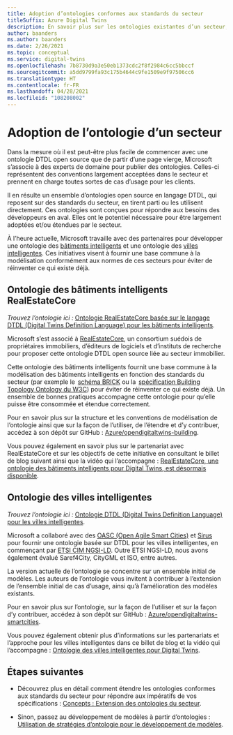 ```yaml
---
title: Adoption d’ontologies conformes aux standards du secteur
titleSuffix: Azure Digital Twins
description: En savoir plus sur les ontologies existantes d’un secteur, qui peuvent être adoptées pour Azure Digital Twins
author: baanders
ms.author: baanders
ms.date: 2/26/2021
ms.topic: conceptual
ms.service: digital-twins
ms.openlocfilehash: 7b8730d9a3e50eb1373cdc2f8f2984c6cc5bbccf
ms.sourcegitcommit: a5dd9799fa93c175b4644c9fe1509e9f97506cc6
ms.translationtype: HT
ms.contentlocale: fr-FR
ms.lasthandoff: 04/28/2021
ms.locfileid: "108208002"
---
```

# <a name="adopting-an-industry-ontology"></a>Adoption de l’ontologie d’un secteur

Dans la mesure où il est peut-être plus facile de commencer avec une ontologie DTDL open source que de partir d’une page vierge, Microsoft s’associe à des experts de domaine pour publier des ontologies. Celles-ci représentent des conventions largement acceptées dans le secteur et prennent en charge toutes sortes de cas d’usage pour les clients. 

Il en résulte un ensemble d’ontologies open source en langage DTDL, qui reposent sur des standards du secteur, en tirent parti ou les utilisent directement. Ces ontologies sont conçues pour répondre aux besoins des développeurs en aval. Elles ont le potentiel nécessaire pour être largement adoptées et/ou étendues par le secteur.

À l’heure actuelle, Microsoft travaille avec des partenaires pour développer une ontologie des [bâtiments intelligents](#realestatecore-smart-building-ontology) et une ontologie des [villes intelligentes](#smart-cities-ontology). Ces initiatives visent à fournir une base commune à la modélisation conformément aux normes de ces secteurs pour éviter de réinventer ce qui existe déjà. 

## <a name="realestatecore-smart-building-ontology"></a>Ontologie des bâtiments intelligents RealEstateCore

*Trouvez l’ontologie ici :* [Ontologie RealEstateCore basée sur le langage DTDL (Digital Twins Definition Language) pour les bâtiments intelligents](https://github.com/Azure/opendigitaltwins-building).

Microsoft s’est associé à [RealEstateCore](https://www.realestatecore.io/), un consortium suédois de propriétaires immobiliers, d’éditeurs de logiciels et d’instituts de recherche pour proposer cette ontologie DTDL open source liée au secteur immobilier.

Cette ontologie des bâtiments intelligents fournit une base commune à la modélisation des bâtiments intelligents en fonction des standards du secteur (par exemple le  [schéma BRICK](https://brickschema.org/ontology/) ou la  [spécification Building Topology Ontology du W3C](https://w3c-lbd-cg.github.io/bot/index.html)) pour éviter de réinventer ce qui existe déjà. Un ensemble de bonnes pratiques accompagne cette ontologie pour qu’elle puisse être consommée et étendue correctement. 

Pour en savoir plus sur la structure et les conventions de modélisation de l’ontologie ainsi que sur la façon de l’utiliser, de l’étendre et d’y contribuer, accédez à son dépôt sur GitHub : [Azure/opendigitaltwins-building](https://github.com/Azure/opendigitaltwins-building). 

Vous pouvez également en savoir plus sur le partenariat avec RealEstateCore et sur les objectifs de cette initiative en consultant le billet de blog suivant ainsi que la vidéo qui l’accompagne : [RealEstateCore, une ontologie des bâtiments intelligents pour Digital Twins, est désormais disponible](https://techcommunity.microsoft.com/t5/internet-of-things/realestatecore-a-smart-building-ontology-for-digital-twins-is/ba-p/1914794).

## <a name="smart-cities-ontology"></a>Ontologie des villes intelligentes

*Trouvez l’ontologie ici :* [Ontologie DTDL (Digital Twins Definition Language) pour les villes intelligentes](https://github.com/Azure/opendigitaltwins-smartcities).

Microsoft a collaboré avec des [OASC (Open Agile Smart Cities)](https://oascities.org/) et [Sirus](https://sirus.be/) pour fournir une ontologie basée sur DTDL pour les villes intelligentes, en commençant par [ETSI CIM NGSI-LD](https://www.etsi.org/committee/cim). Outre ETSI NGSI-LD, nous avons également évalué Saref4City, CityGML et ISO, entre autres.

La version actuelle de l’ontologie se concentre sur un ensemble initial de modèles. Les auteurs de l’ontologie vous invitent à contribuer à l’extension de l’ensemble initial de cas d’usage, ainsi qu’à l’amélioration des modèles existants. 

Pour en savoir plus sur l’ontologie, sur la façon de l’utiliser et sur la façon d’y contribuer, accédez à son dépôt sur GitHub : [Azure/opendigitaltwins-smartcities](https://github.com/Azure/opendigitaltwins-smartcities). 

Vous pouvez également obtenir plus d’informations sur les partenariats et l’approche pour les villes intelligentes dans ce billet de blog et la vidéo qui l’accompagne : [Ontologie des villes intelligentes pour Digital Twins](https://techcommunity.microsoft.com/t5/internet-of-things/smart-cities-ontology-for-digital-twins/ba-p/2166585).

## <a name="next-steps"></a>Étapes suivantes

* Découvrez plus en détail comment étendre les ontologies conformes aux standards du secteur pour répondre aux impératifs de vos spécifications : [Concepts : Extension des ontologies du secteur](concepts-ontologies-extend.md).

* Sinon, passez au développement de modèles à partir d’ontologies : [Utilisation de stratégies d’ontologie pour le développement de modèles](concepts-ontologies.md#using-ontology-strategies-in-a-model-development-path).